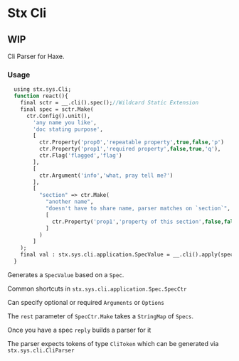 # Stx Cli

## WIP 

Cli Parser for Haxe.

### Usage


```haxe
  using stx.sys.Cli;
  function react(){
    final sctr = __.cli().spec();//Wildcard Static Extension
    final spec = sctr.Make(
      ctr.Config().unit(),
        'any name you like',
        'doc stating purpose',
        [
          ctr.Property('prop0','repeatable property',true,false,'p')
          ctr.Property('prop1','required property',false,true,'q'),
          ctr.Flag('flagged','flag')
        ],
        [
          ctr.Argument('info','what, pray tell me?')
        ],
        [
          "section" => ctr.Make(
            "another name",
            "doesn't have to share name, parser matches on `section`",
            [
              ctr.Property('prop1','property of this section',false,false,'r')
            ]
          ) 
        ]
    );
    final val : stx.sys.cli.application.SpecValue = __.cli().apply(spec);//uses Sys.args() as input
  }
```

Generates a `SpecValue` based on a `Spec`.

Common shortcuts in `stx.sys.cli.application.Spec.SpecCtr`

Can specify optional or required `Arguments` or `Options` 

The `rest` parameter of `SpecCtr.Make` takes a `StringMap` of `Specs`.

Once you have a spec `reply` builds a parser for it

The parser expects tokens of type `CliToken` which can be generated via `stx.sys.cli.CliParser` 